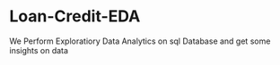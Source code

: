 # Loan-Credit-EDA
We Perform Exploratiory Data Analytics on sql Database and get some insights on data
